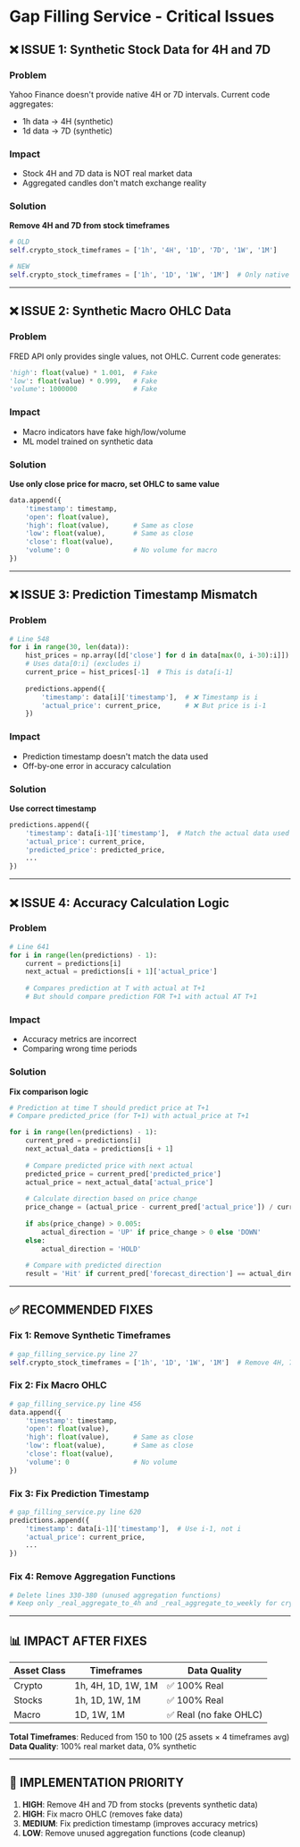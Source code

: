 # Gap Filling Service - Critical Issues

## ❌ ISSUE 1: Synthetic Stock Data for 4H and 7D

### Problem
Yahoo Finance doesn't provide native 4H or 7D intervals. Current code aggregates:
- 1h data → 4H (synthetic)
- 1d data → 7D (synthetic)

### Impact
- Stock 4H and 7D data is NOT real market data
- Aggregated candles don't match exchange reality

### Solution
**Remove 4H and 7D from stock timeframes**

```python
# OLD
self.crypto_stock_timeframes = ['1h', '4H', '1D', '7D', '1W', '1M']

# NEW
self.crypto_stock_timeframes = ['1h', '1D', '1W', '1M']  # Only native intervals
```

---

## ❌ ISSUE 2: Synthetic Macro OHLC Data

### Problem
FRED API only provides single values, not OHLC. Current code generates:
```python
'high': float(value) * 1.001,  # Fake
'low': float(value) * 0.999,   # Fake
'volume': 1000000              # Fake
```

### Impact
- Macro indicators have fake high/low/volume
- ML model trained on synthetic data

### Solution
**Use only close price for macro, set OHLC to same value**

```python
data.append({
    'timestamp': timestamp,
    'open': float(value),
    'high': float(value),      # Same as close
    'low': float(value),       # Same as close
    'close': float(value),
    'volume': 0                # No volume for macro
})
```

---

## ❌ ISSUE 3: Prediction Timestamp Mismatch

### Problem
```python
# Line 548
for i in range(30, len(data)):
    hist_prices = np.array([d['close'] for d in data[max(0, i-30):i]])
    # Uses data[0:i] (excludes i)
    current_price = hist_prices[-1]  # This is data[i-1]
    
    predictions.append({
        'timestamp': data[i]['timestamp'],  # ❌ Timestamp is i
        'actual_price': current_price,      # ❌ But price is i-1
    })
```

### Impact
- Prediction timestamp doesn't match the data used
- Off-by-one error in accuracy calculation

### Solution
**Use correct timestamp**

```python
predictions.append({
    'timestamp': data[i-1]['timestamp'],  # Match the actual data used
    'actual_price': current_price,
    'predicted_price': predicted_price,
    ...
})
```

---

## ❌ ISSUE 4: Accuracy Calculation Logic

### Problem
```python
# Line 641
for i in range(len(predictions) - 1):
    current = predictions[i]
    next_actual = predictions[i + 1]['actual_price']
    
    # Compares prediction at T with actual at T+1
    # But should compare prediction FOR T+1 with actual AT T+1
```

### Impact
- Accuracy metrics are incorrect
- Comparing wrong time periods

### Solution
**Fix comparison logic**

```python
# Prediction at time T should predict price at T+1
# Compare predicted_price (for T+1) with actual_price at T+1

for i in range(len(predictions) - 1):
    current_pred = predictions[i]
    next_actual_data = predictions[i + 1]
    
    # Compare predicted price with next actual
    predicted_price = current_pred['predicted_price']
    actual_price = next_actual_data['actual_price']
    
    # Calculate direction based on price change
    price_change = (actual_price - current_pred['actual_price']) / current_pred['actual_price']
    
    if abs(price_change) > 0.005:
        actual_direction = 'UP' if price_change > 0 else 'DOWN'
    else:
        actual_direction = 'HOLD'
    
    # Compare with predicted direction
    result = 'Hit' if current_pred['forecast_direction'] == actual_direction else 'Miss'
```

---

## ✅ RECOMMENDED FIXES

### Fix 1: Remove Synthetic Timeframes
```python
# gap_filling_service.py line 27
self.crypto_stock_timeframes = ['1h', '1D', '1W', '1M']  # Remove 4H, 7D
```

### Fix 2: Fix Macro OHLC
```python
# gap_filling_service.py line 456
data.append({
    'timestamp': timestamp,
    'open': float(value),
    'high': float(value),      # Same as close
    'low': float(value),       # Same as close
    'close': float(value),
    'volume': 0                # No volume
})
```

### Fix 3: Fix Prediction Timestamp
```python
# gap_filling_service.py line 620
predictions.append({
    'timestamp': data[i-1]['timestamp'],  # Use i-1, not i
    'actual_price': current_price,
    ...
})
```

### Fix 4: Remove Aggregation Functions
```python
# Delete lines 330-380 (unused aggregation functions)
# Keep only _real_aggregate_to_4h and _real_aggregate_to_weekly for crypto
```

---

## 📊 IMPACT AFTER FIXES

| Asset Class | Timeframes | Data Quality |
|-------------|------------|--------------|
| Crypto | 1h, 4H, 1D, 1W, 1M | ✅ 100% Real |
| Stocks | 1h, 1D, 1W, 1M | ✅ 100% Real |
| Macro | 1D, 1W, 1M | ✅ Real (no fake OHLC) |

**Total Timeframes**: Reduced from 150 to 100 (25 assets × 4 timeframes avg)
**Data Quality**: 100% real market data, 0% synthetic

---

## 🚀 IMPLEMENTATION PRIORITY

1. **HIGH**: Remove 4H and 7D from stocks (prevents synthetic data)
2. **HIGH**: Fix macro OHLC (removes fake data)
3. **MEDIUM**: Fix prediction timestamp (improves accuracy metrics)
4. **LOW**: Remove unused aggregation functions (code cleanup)
